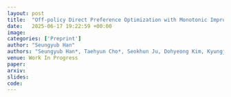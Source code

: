 ```yaml
---
layout: post
title:  "Off-policy Direct Preference Optimization with Monotonic Improvement Guarantee"
date:   2025-06-17 19:22:59 +00:00
image: 
categories: ['Preprint']
author: "Seungyub Han"
authors: "Seungyub Han*, Taehyun Cho*, Seokhun Ju, Dohyeong Kim, Kyungjae Lee, Jungwoo Lee"
venue: Work In Progress
paper: 
arxiv: 
slides: 
code: 
---
```


